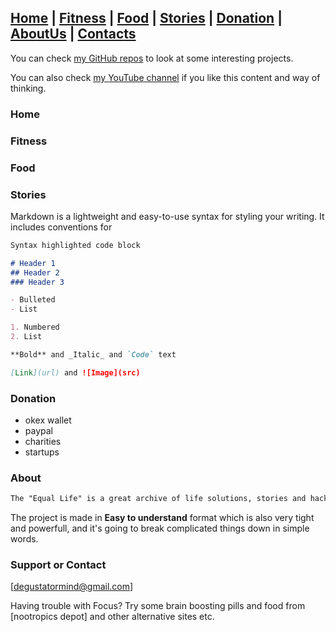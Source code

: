 ## [Home](#home) | [Fitness](https://github.com/degustatormind) | [Food](https://github.com/degustatormind) | [Stories](https://github.com/degustatormind) | [Donation](#donation) | [AboutUs](#about) | [Contacts](#support-or-contact)

You can check [my GitHub repos](https://degustatormind.github.io/Equal_Life/) to look at some interesting projects.

You can also check [my YouTube channel](https://www.youtube.com/channel/UCWkmgaOcga0KJz6yNxhFhyA) if you like this content and way of thinking.

### Home

### Fitness

### Food

### Stories

Markdown is a lightweight and easy-to-use syntax for styling your writing. It includes conventions for

```markdown
Syntax highlighted code block

# Header 1
## Header 2
### Header 3

- Bulleted
- List

1. Numbered
2. List

**Bold** and _Italic_ and `Code` text

[Link](url) and ![Image](src)
```

### Donation
- okex wallet 
- paypal
- charities
- startups


### About
```markdown
The "Equal Life" is a great archive of life solutions, stories and hacks, that has been collected in a single GitHub Page to serve as a guide for every individual in his life journey.
```
The project is made in **Easy to understand** format which is also very tight and powerfull, and it's going to break complicated things down in simple words.


### Support or Contact
[degustatormind@gmail.com]


Having trouble with Focus? Try some brain boosting pills and food from [nootropics depot] and other alternative sites etc.
